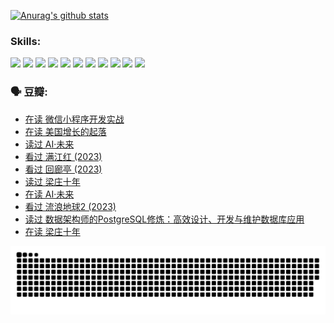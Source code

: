 
[![Anurag's github stats](https://github-readme-stats.vercel.app/api?username=w940853815)](https://github.com/anuraghazra/github-readme-stats)

### Skills:

<code><img height="32" src="https://cdn.jsdelivr.net/npm/simple-icons@v5/icons/python.svg"></code>
<code><img height="32" src="https://cdn.jsdelivr.net/npm/simple-icons@v5/icons/javascript.svg"></code>
<code><img height="32" src="https://cdn.jsdelivr.net/npm/simple-icons@v5/icons/django.svg"></code>
<code><img height="32" src="https://cdn.jsdelivr.net/npm/simple-icons@v5/icons/flask.svg"></code>
<code><img height="32" src="https://cdn.jsdelivr.net/npm/simple-icons@v5/icons/vuetify.svg"></code>
<code><img height="32" src="https://cdn.jsdelivr.net/npm/simple-icons@v5/icons/git.svg"></code>
<code><img height="32" src="https://cdn.jsdelivr.net/npm/simple-icons@v5/icons/docker.svg"></code>
<code><img height="32" src="https://cdn.jsdelivr.net/npm/simple-icons@v5/icons/postgresql.svg"></code>
<code><img height="32" src="https://cdn.jsdelivr.net/npm/simple-icons@v5/icons/elasticsearch.svg"></code>
<code><img height="32" src="https://cdn.jsdelivr.net/npm/simple-icons@v5/icons/macos.svg"></code>
<code><img height="32" src="https://cdn.jsdelivr.net/npm/simple-icons@v5/icons/linux.svg"></code>

### 🗣 豆瓣:

<!-- DOUBAN-ACTIVITIES:START -->
- [在读 微信小程序开发实战](https://www.douban.com/people/136069238/status/4230177692/?_i=83821787)
- [在读 美国增长的起落](https://www.douban.com/people/136069238/status/4220055912/?_i=83821787)
- [读过 AI·未来](https://www.douban.com/people/136069238/status/4220054171/?_i=83821787)
- [看过 满江红‎ (2023)](https://www.douban.com/people/136069238/status/4219146433/?_i=83821787)
- [看过 回廊亭‎ (2023)](https://www.douban.com/people/136069238/status/4215992758/?_i=83821787)
- [读过 梁庄十年](https://www.douban.com/people/136069238/status/4206664969/?_i=83821787)
- [在读 AI·未来](https://www.douban.com/people/136069238/status/4206653520/?_i=83821787)
- [看过 流浪地球2‎ (2023)](https://www.douban.com/people/136069238/status/4199558549/?_i=83821787)
- [读过 数据架构师的PostgreSQL修炼：高效设计、开发与维护数据库应用](https://www.douban.com/people/136069238/status/4199451104/?_i=83821787)
- [在读 梁庄十年](https://www.douban.com/people/136069238/status/4198822794/?_i=83821787)
<!-- DOUBAN-ACTIVITIES:END -->


![Snake animation](https://raw.githubusercontent.com/w940853815/w940853815/output/github-contribution-grid-snake.svg)

<!--
**w940853815/w940853815** is a ✨ _special_ ✨ repository because its `README.md` (this file) appears on your GitHub profile.

Here are some ideas to get you started:

- 🔭 I’m currently working on ...
- 🌱 I’m currently learning ...
- 👯 I’m looking to collaborate on ...
- 🤔 I’m looking for help with ...
- 💬 Ask me about ...
- 📫 How to reach me: ...
- 😄 Pronouns: ...
- ⚡ Fun fact: ...
-->
